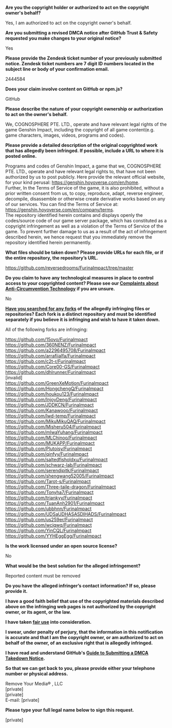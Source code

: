 **Are you the copyright holder or authorized to act on the copyright owner's behalf?**  
  
Yes, I am authorized to act on the copyright owner's behalf.  
  
**Are you submitting a revised DMCA notice after GitHub Trust & Safety requested you make changes to your original notice?**  
  
Yes  
  
**Please provide the Zendesk ticket number of your previously submitted notice. Zendesk ticket numbers are 7 digit ID numbers located in the subject line or body of your confirmation email.**  
  
2444584  
  
**Does your claim involve content on GitHub or npm.js?**  
  
GitHub  
  
**Please describe the nature of your copyright ownership or authorization to act on the owner's behalf.**  
  
We, COGNOSPHERE PTE. LTD., operate and have relevant legal rights of the game Genshin Impact, including the copyright of all game content(e.g. game characters, images, videos, programs and codes).  
  
**Please provide a detailed description of the original copyrighted work that has allegedly been infringed. If possible, include a URL to where it is posted online.**  
  
Programs and codes of Genshin Impact, a game that we, COGNOSPHERE PTE. LTD., operate and have relevant legal rights to, that have not been authorized by us to post publicly. Here provide the relevant official website, for your kind perusal: https://genshin.hoyoverse.com/en/home.   
Further, In the Terms of Service of the game, it is also prohibited, without a prior written consent from us, to copy, reproduce, adapt, reverse engineer, decompile, disassemble or otherwise create derivative works based on any of our services. You can find the Terms of Service at: https://genshin.hoyoverse.com/en/company/terms.  
The repository identified herein contains and displays openly the codes/source code of our game server package, which has constituted as a copyright infringement as well as a violation of the Terms of Service of the game. To prevent further damage to us as a result of the act of infringement described herein, we hence request that you immediately remove the repository identified herein permanently.  
  
**What files should be taken down? Please provide URLs for each file, or if the entire repository, the repository’s URL.**  
  
https://github.com/reversedrooms/FurinaImpact/tree/master  
  
**Do you claim to have any technological measures in place to control access to your copyrighted content? Please see our <a href="https://docs.github.com/articles/guide-to-submitting-a-dmca-takedown-notice#complaints-about-anti-circumvention-technology">Complaints about Anti-Circumvention Technology</a> if you are unsure.**  
  
No  
  
**<a href="https://docs.github.com/articles/dmca-takedown-policy#b-what-about-forks-or-whats-a-fork">Have you searched for any forks</a> of the allegedly infringing files or repositories? Each fork is a distinct repository and must be identified separately if you believe it is infringing and wish to have it taken down.**  
  
All of the following forks are infringing:  
  
https://github.com/15ovo/FurinaImpact  
https://github.com/360NENZ/FurinaImpact  
https://github.com/a2296495708/FurinaImpact  
https://github.com/arrafiialfa/FurinaImpact  
https://github.com/c2t-r/FurinaImpact  
https://github.com/Core00-GS/FurinaImpact  
https://github.com/dhlrunner/FurinaImpact  
[invalid]  
https://github.com/GreenXeMotion/FurinaImpact  
https://github.com/HongchengQ/FurinaImpact  
https://github.com/houkou123/FurinaImpact  
https://github.com/InjoyDeng/FurinaImpact  
https://github.com/JDDKCN/FurinaImpact  
https://github.com/Kanawooo/FurinaImpact  
https://github.com/lwd-temp/FurinaImpact  
https://github.com/MikuMikuQAQ/FurinaImpact  
https://github.com/Misheru504/FurinaImpact  
https://github.com/mIwaYuhang/FurinaImpact  
https://github.com/MLChinoo/FurinaImpact  
https://github.com/MUKAPP/FurinaImpact  
https://github.com/Plutoisy/FurinaImpact  
https://github.com/qinfyy/FurinaImpact  
https://github.com/saltedfisholdxu/FurinaImpact  
https://github.com/schwarz-lab/FurinaImpact  
https://github.com/serendipitk/FurinaImpact  
https://github.com/shengwang52005/FurinaImpact  
https://github.com/Tarot-s/FurinaImpact  
https://github.com/Three-taile-dragon/FurinaImpact  
https://github.com/Tonyha7/FurinaImpact  
https://github.com/triankyy/FurinaImpact  
https://github.com/TuanAnh2901/FurinaImpact  
https://github.com/ubbhnn/FurinaImpact  
https://github.com/UDSaUDHASASDIHADS/FurinaImpact  
https://github.com/us259er/FurinaImpact  
https://github.com/wcjqwq/FurinaImpact  
https://github.com/YinCQL/FurinaImpact  
https://github.com/YYHEggEgg/FurinaImpact  
  
**Is the work licensed under an open source license?**  
  
No  
  
**What would be the best solution for the alleged infringement?**  
  
Reported content must be removed  
  
**Do you have the alleged infringer’s contact information? If so, please provide it.**  
  
**I have a good faith belief that use of the copyrighted materials described above on the infringing web pages is not authorized by the copyright owner, or its agent, or the law.**  
  
**I have taken <a href="https://www.lumendatabase.org/topics/22">fair use</a> into consideration.**  
  
**I swear, under penalty of perjury, that the information in this notification is accurate and that I am the copyright owner, or am authorized to act on behalf of the owner, of an exclusive right that is allegedly infringed.**  
  
**I have read and understand GitHub's <a href="https://docs.github.com/articles/guide-to-submitting-a-dmca-takedown-notice/">Guide to Submitting a DMCA Takedown Notice</a>.**  
  
**So that we can get back to you, please provide either your telephone number or physical address.**  
  
Remove Your Media® , LLC  
[private]  
[private]  
E-mail: [private]  
  
**Please type your full legal name below to sign this request.**  
  
[private]  
